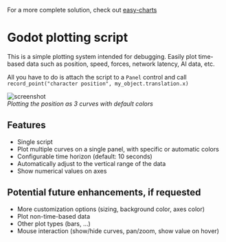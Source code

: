 For a more complete solution, check out [easy-charts](https://github.com/fenix-hub/godot-engine.easy-charts)

Godot plotting script
=====================

This is a simple plotting system intended for debugging. Easily plot time-based data such as position, speed, forces, network latency, AI data, etc.

All you have to do is attach the script to a `Panel` control and call `record_point("character position", my_object.translation.x)`

![screenshot](screenshot.png)  
*Plotting the position as 3 curves with default colors*

Features
--------

* Single script
* Plot multiple curves on a single panel, with specific or automatic colors
* Configurable time horizon (default: 10 seconds)
* Automatically adjust to the vertical range of the data
* Show numerical values on axes

Potential future enhancements, if requested
-------------------------------------------

* More customization options (sizing, background color, axes color)
* Plot non-time-based data
* Other plot types (bars, ...)
* Mouse interaction (show/hide curves, pan/zoom, show value on hover)
